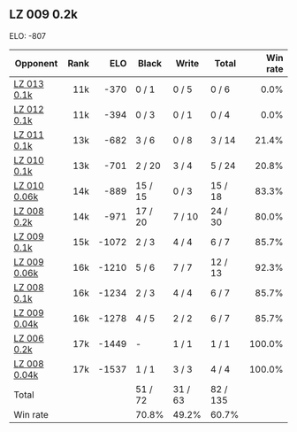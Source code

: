 ## LZ 009 0.2k ##

ELO: -807

Opponent | Rank | ELO | Black | Write | Total | Win rate
---------|-----:|----:|-------|-------|-------|-------:
[LZ 013 0.1k](LZ%20013%200.1k.md) | 11k | -370 | 0 / 1 | 0 / 5 | 0 / 6 | 0.0%
[LZ 012 0.1k](LZ%20012%200.1k.md) | 11k | -394 | 0 / 3 | 0 / 1 | 0 / 4 | 0.0%
[LZ 011 0.1k](LZ%20011%200.1k.md) | 13k | -682 | 3 / 6 | 0 / 8 | 3 / 14 | 21.4%
[LZ 010 0.1k](LZ%20010%200.1k.md) | 13k | -701 | 2 / 20 | 3 / 4 | 5 / 24 | 20.8%
[LZ 010 0.06k](LZ%20010%200.06k.md) | 14k | -889 | 15 / 15 | 0 / 3 | 15 / 18 | 83.3%
[LZ 008 0.2k](LZ%20008%200.2k.md) | 14k | -971 | 17 / 20 | 7 / 10 | 24 / 30 | 80.0%
[LZ 009 0.1k](LZ%20009%200.1k.md) | 15k | -1072 | 2 / 3 | 4 / 4 | 6 / 7 | 85.7%
[LZ 009 0.06k](LZ%20009%200.06k.md) | 16k | -1210 | 5 / 6 | 7 / 7 | 12 / 13 | 92.3%
[LZ 008 0.1k](LZ%20008%200.1k.md) | 16k | -1234 | 2 / 3 | 4 / 4 | 6 / 7 | 85.7%
[LZ 009 0.04k](LZ%20009%200.04k.md) | 16k | -1278 | 4 / 5 | 2 / 2 | 6 / 7 | 85.7%
[LZ 006 0.2k](LZ%20006%200.2k.md) | 17k | -1449 | - | 1 / 1 | 1 / 1 | 100.0%
[LZ 008 0.04k](LZ%20008%200.04k.md) | 17k | -1537 | 1 / 1 | 3 / 3 | 4 / 4 | 100.0%
Total | | | 51 / 72 | 31 / 63 | 82 / 135 | 
Win rate| | | 70.8% | 49.2% | 60.7% | 
